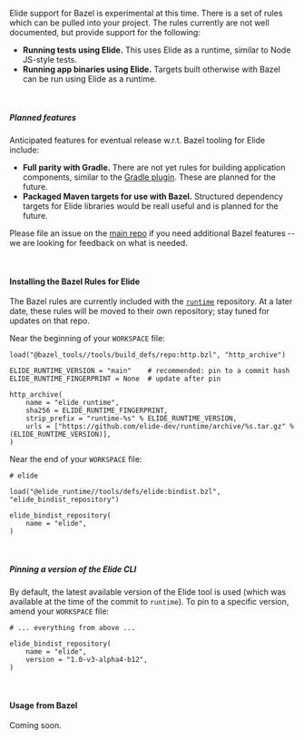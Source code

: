 
Elide support for Bazel is experimental at this time. There is a set of rules which can be pulled into your project. The
rules currently are not well documented, but provide support for the following:

- **Running tests using Elide.** This uses Elide as a runtime, similar to Node JS-style tests.
- **Running app binaries using Elide.** Targets built otherwise with Bazel can be run using Elide as a runtime.

<br />

##### Planned features

Anticipated features for eventual release w.r.t. Bazel tooling for Elide include:

- **Full parity with Gradle.** There are not yet rules for building application components, similar to the
  [Gradle plugin](/tools/gradle). These are planned for the future.
- **Packaged Maven targets for use with Bazel.** Structured dependency targets for Elide libraries would be reall
  useful and is planned for the future.

Please file an issue on the [main repo](https://github.com/elide-dev/elide) if you need additional Bazel features -- we
are looking for feedback on what is needed.

<br />

<a id="install"></a>

#### Installing the Bazel Rules for Elide

The Bazel rules are currently included with the [`runtime`](https://github.com/elide-dev/runtime) repository. At a later
date, these rules will be moved to their own repository; stay tuned for updates on that repo.

Near the beginning of your `WORKSPACE` file:
```starlark
load("@bazel_tools//tools/build_defs/repo:http.bzl", "http_archive")

ELIDE_RUNTIME_VERSION = "main"    # recommended: pin to a commit hash
ELIDE_RUNTIME_FINGERPRINT = None  # update after pin

http_archive(
    name = "elide_runtime",
    sha256 = ELIDE_RUNTIME_FINGERPRINT,
    strip_prefix = "runtime-%s" % ELIDE_RUNTIME_VERSION,
    urls = ["https://github.com/elide-dev/runtime/archive/%s.tar.gz" % (ELIDE_RUNTIME_VERSION)],
)
```

Near the end of your `WORKSPACE` file:
```starlark
# elide

load("@elide_runtime//tools/defs/elide:bindist.bzl", "elide_bindist_repository")

elide_bindist_repository(
    name = "elide",
)
```

<br />

##### Pinning a version of the Elide CLI

By default, the latest available version of the Elide tool is used (which was available at the time of the commit to
`runtime`). To pin to a specific version, amend your `WORKSPACE` file:

```starlark
# ... everything from above ...

elide_bindist_repository(
    name = "elide",
    version = "1.0-v3-alpha4-b12",
)
```

<br />

<a id="usage"></a>

#### Usage from Bazel

Coming soon.
